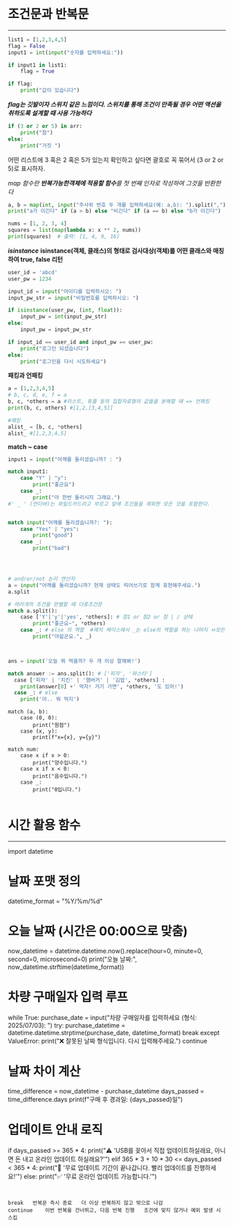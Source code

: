 # 조건문과 반복문
---
```python
list1 = [1,2,3,4,5]
flag = False
input1 = int(input("숫자를 입력하세요:")) 

if input1 in list1:
    flag = True 

if flag:
    print("값이 있습니다") 

```
***flag는 깃발이자 스위치 같은 느낌이다. 스위치를 통해 조건이 만족될 경우 어떤 액션을 취하도록 설계할 때 사용 가능하다***


```python
if (3 or 2 or 5) in arr:
    print("참")
else:
    print("거짓 ")
```
어떤 리스트에 3 혹은 2 혹은 5가 있는지 확인하고 싶다면 괄호로 꼭 묶어서 (3 or 2 or 5)로 표시하자.

*map 함수란 **반복가능한객체에 적용할 함수**를 첫 번째 인자로 작성하여 그것을 반환한다*
```python
a, b = map(int, input("주사위 번호 두 개를 입력하세요(예: a,b): ").split(","))
print("a가 이긴다" if (a > b) else "비긴다" if (a == b) else "b가 이긴다")

nums = [1, 2, 3, 4]
squares = list(map(lambda x: x ** 2, nums))
print(squares)  # 출력: [1, 4, 9, 16]
```

***isinstance***
**isinstance(객체, 클래스)의 형태로 검사대상(객체)를 어떤 클래스와 매칭하여 true, false 리턴**
```python
user_id = 'abcd'
user_pw = 1234

input_id = input("아이디를 입력하시오: ")
input_pw_str = input("비밀번호를 입력하시오: ")

if isinstance(user_pw, (int, float)):
    input_pw = int(input_pw_str)
else:
    input_pw = input_pw_str

if input_id == user_id and input_pw == user_pw:
    print("로그인 되셨습니다")
else:
    print("로그인을 다시 시도하세요")
```


**패킹과 언패킹**

```python
a = [1,2,3,4,5]
# b, c, d, e, f = a
b, c, *others = a #리스트, 튜플 등의 집합자료형의 값들을 분해할 때 => 언패킹
print(b, c, others) #[1,2,[3,4,5]]

#패킹
alist_ = [b, c, *others]
alist_ #[1,2,3,4,5]
```
**match ~ case**
```python
input1 = input("어깨를 돌리셨습니까? : ")

match input1:
    case "Y" | "y":
        print("좋군요")
    case _:
        print("아 한번 돌리시지 그래요.")
#' _ ' (언더바)는 와일드카드라고 부르고 앞에 조건들을 제외한 모든 것을 포함한다.


match input("어깨를 돌리셨습니까?: "):
    case "Yes" | "yes":
        print("good")
    case _:
        print("bad")




# and/or/not 논리 연산자
a = input("어깨를 돌리셨습니까? 현재 상태도 띄어쓰기로 함께 표현해주세요.")
a.split

# 여러개의 조건을 판별할 때 다중조건문
match a.split():
    case ['Y'|'y'|'yes', *others]: # 참1 or 참2 or 참 | / 상태
        print("좋군요~", *others)
    case _: # else 의 역할  #매치 케이스에서 _는 else의 역할을 하는 나머지 ㅂ모든 것을 의미하는 부호
        print("아쉽군요.", _)



ans = input('오늘 뭐 먹을까? 두 개 이상 말해봐!')

match answer := ans.split(): # ['피자', '파스타']
  case ['피자' | '치킨' | '햄버거' | '김밥', *others] :
    print(answer[0] +' 먹자! 거기 가면', *others, '도 있어!')
  case _: # else
    print('아.. 뭐 먹지')

```

```
match (a, b):
    case (0, 0):
        print("원점")
    case (x, y):
        print(f"x={x}, y={y}")

match num:
    case x if x > 0:
        print("양수입니다.")
    case x if x < 0:
        print("음수입니다.")
    case _:
        print("0입니다.")


```




# 시간 활용 함수 
---
import datetime

# 날짜 포맷 정의
datetime_format = "%Y/%m/%d"

# 오늘 날짜 (시간은 00:00으로 맞춤)
now_datetime = datetime.datetime.now().replace(hour=0, minute=0, second=0, microsecond=0)
print("오늘 날짜:", now_datetime.strftime(datetime_format))

# 차량 구매일자 입력 루프
while True:
    purchase_date = input("차량 구매일자를 입력하세요 (형식: 2025/07/03): ")
    try:
        purchase_datetime = datetime.datetime.strptime(purchase_date, datetime_format)
        break
    except ValueError:
        print("❌ 잘못된 날짜 형식입니다. 다시 입력해주세요.")
        continue

# 날짜 차이 계산
time_difference = now_datetime - purchase_datetime
days_passed = time_difference.days
print(f"구매 후 경과일: {days_passed}일")

# 업데이트 안내 로직
if days_passed >= 365 * 4:
    print("⚠️ 'USB를 꽂아서 직접 업데이트하실래요, 아니면 돈 내고 온라인 업데이트 하실래요?'")
elif 365 * 3 + 10 * 30 <= days_passed < 365 * 4:
    print("🔔 '무료 업데이트 기간이 끝나갑니다. 빨리 업데이트를 진행하세요!'")
else:
    print("✅ '무료 온라인 업데이트 가능합니다.'")

```


break	반복문 즉시 종료	더 이상 반복하지 않고 밖으로 나감
continue	이번 반복을 건너뛰고, 다음 반복 진행	조건에 맞지 않거나 예외 발생 시 스킵
